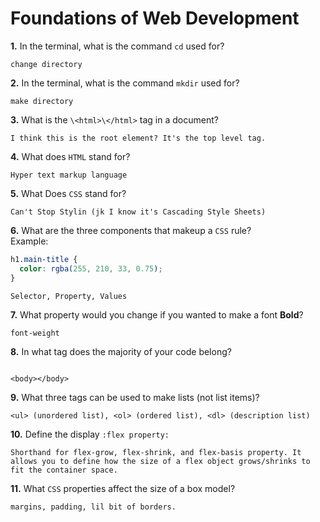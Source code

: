 # Foundations of Web Development

**1.** In the terminal, what is the command `cd` used for?

<!-- enter you answer in the space below -->

```
change directory
```

**2.** In the terminal, what is the command `mkdir` used for?

<!-- enter you answer in the space below -->

```
make directory
```

**3.** What is the `\<html>\</html>` tag in a document?

<!-- enter you answer in the space below -->

```
I think this is the root element? It's the top level tag.

```

**4.** What does `HTML` stand for?

<!-- enter you answer in the space below -->

```
Hyper text markup language
```

**5.** What Does `CSS` stand for?

<!-- enter you answer in the space below -->

```
Can't Stop Stylin (jk I know it's Cascading Style Sheets)
```

**6.** What are the three components that makeup a `CSS` rule? <br> Example:

```css
h1.main-title {
  color: rgba(255, 210, 33, 0.75);
}
```

<!-- enter you answer in the space below -->

```
Selector, Property, Values
```

**7.** What property would you change if you wanted to make a font **Bold**?

<!-- enter you answer in the space below -->

```
font-weight

```

**8.** In what tag does the majority of your code belong?

<!-- enter you answer in the space below -->

```

<body></body>

```

**9.** What three tags can be used to make lists (not list items)?

<!-- enter you answer in the space below -->

```
<ul> (unordered list), <ol> (ordered list), <dl> (description list)
```

**10.** Define the display `:flex property:`

<!-- enter you answer in the space below -->

```
Shorthand for flex-grow, flex-shrink, and flex-basis property. It allows you to define how the size of a flex object grows/shrinks to fit the container space.

```

**11.** What `CSS` properties affect the size of a box model?

<!-- enter you answer in the space below -->

```
margins, padding, lil bit of borders.

```
